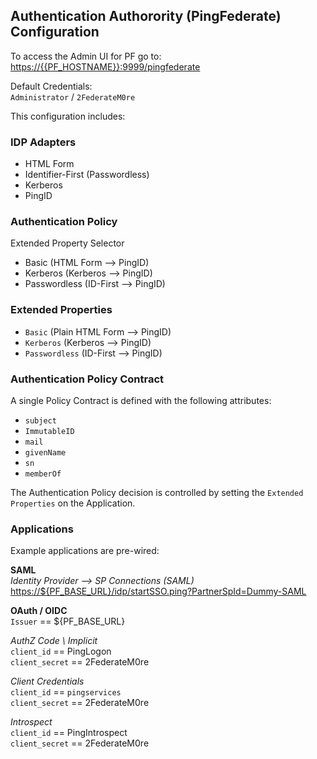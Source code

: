 ## Authentication Authorority (PingFederate) Configuration
To access the Admin UI for PF go to:  
<https://{{PF_HOSTNAME}}:9999/pingfederate>

Default Credentials:  
`Administrator` / `2FederateM0re`

This configuration includes:

### IDP Adapters
* HTML Form
* Identifier-First (Passwordless)
* Kerberos
* PingID

### Authentication Policy
Extended Property Selector
  * Basic (HTML Form --> PingID)
  * Kerberos (Kerberos --> PingID)
  * Passwordless (ID-First --> PingID)

### Extended Properties
* `Basic` (Plain HTML Form --> PingID)
* `Kerberos` (Kerberos --> PingID)
* `Passwordless` (ID-First --> PingID)

### Authentication Policy Contract
A single Policy Contract is defined with the following attributes:

* `subject`
* `ImmutableID`
* `mail`
* `givenName`
* `sn`
* `memberOf`

The Authentication Policy decision is controlled by setting the `Extended Properties` on the Application.  

### Applications
Example applications are pre-wired:

**SAML**  
*Identity Provider --> SP Connections (SAML)*  
<https://${PF_BASE_URL}/idp/startSSO.ping?PartnerSpId=Dummy-SAML>

**OAuth / OIDC**   
`Issuer` == ${PF_BASE_URL}  

*AuthZ Code \ Implicit*  
`client_id` == PingLogon  
`client_secret` == 2FederateM0re

*Client Credentials*  
`client_id` == `pingservices`  
`client_secret` == 2FederateM0re

*Introspect*  
`client_id` == PingIntrospect  
`client_secret` == 2FederateM0re